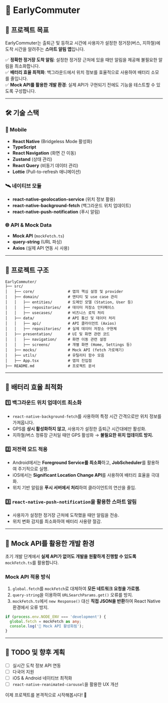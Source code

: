 # 🚀 EarlyCommuter

## 📌 프로젝트 목표

EarlyCommuter는 출퇴근 및 등하교 시간에 사용자가 설정한 정거장(버스, 지하철)에 도착 시간을 알려주는 **스마트 알림 앱**입니다.

✅ **정확한 정거장 도착 알림**: 설정한 정거장 근처에 있을 때만 알림을 제공해 불필요한 알림을 최소화합니다.  
✅ **배터리 효율 최적화**: 백그라운드에서 위치 정보를 효율적으로 사용하여 배터리 소모를 줄입니다.  
✅ **Mock API를 활용한 개발 환경**: 실제 API가 구현되기 전에도 기능을 테스트할 수 있도록 구성합니다.

---

## 🛠 기술 스택

### **📱 Mobile**

- **React Native** (Bridgeless Mode 활성화)
- **TypeScript**
- **React Navigation** (화면 간 이동)
- **Zustand** (상태 관리)
- **React Query** (비동기 데이터 관리)
- **Lottie** (Pull-to-refresh 애니메이션)

### **🛰️ 네이티브 모듈**

- **react-native-geolocation-service** (위치 정보 활용)
- **react-native-background-fetch** (백그라운드 위치 업데이트)
- **react-native-push-notification** (푸시 알림)

### **🌐 API & Mock Data**

- **Mock API** (`mockFetch.ts`)
- **query-string** (URL 파싱)
- **Axios** (실제 API 연동 시 사용)

---

## 📂 프로젝트 구조

```
EarlyCommuter/
├── src/
│   ├── core/               # 앱의 핵심 설정 및 provider
│   ├── domain/             # 엔티티 및 use case 관리
│   │   ├── entities/       # 도메인 모델 (Station, User 등)
│   │   ├── repositories/   # 데이터 저장소 인터페이스
│   │   ├── usecases/       # 비즈니스 로직 처리
│   ├── data/               # API 통신 및 데이터 처리
│   │   ├── api/            # API 클라이언트 (Axios)
│   │   ├── repositories/   # 실제 데이터 저장소 구현체
│   ├── presentation/       # UI 및 화면 관련 코드
│   │   ├── navigation/     # 화면 이동 관련 설정
│   │   ├── screens/        # 개별 화면 (Home, Settings 등)
│   ├── mocks/              # Mock API (fetch 가로채기)
│   ├── utils/              # 유틸리티 함수 모음
│   ├── App.tsx             # 앱의 진입점
├── README.md               # 프로젝트 문서
```

---

## 🔋 배터리 효율 최적화

### **1️⃣ 백그라운드 위치 업데이트 최소화**

- `react-native-background-fetch`를 사용하여 특정 시간 간격으로만 위치 정보를 가져옵니다.
- GPS를 **상시 활성화하지 않고**, 사용자가 설정한 출퇴근 시간대에만 활성화.
- 지하철/버스 정류장 근처일 때만 GPS 활성화 → **불필요한 위치 업데이트 방지.**

### **2️⃣ 저전력 모드 적용**

- Android에서는 **Foreground Service를 최소화**하고, **JobScheduler**를 활용하여 주기적으로 실행.
- iOS에서는 **Significant Location Change API**를 사용하여 배터리 효율을 극대화.
- 위치 기반 알림을 **푸시 서버에서 처리**하여 클라이언트의 연산을 줄임.

### **3️⃣ `react-native-push-notification`을 활용한 스마트 알림**

- 사용자가 설정한 정거장 근처에 도착했을 때만 알림을 전송.
- 위치 변화 감지를 최소화하여 배터리 사용량 절감.

---

## 🧪 Mock API를 활용한 개발 환경

초기 개발 단계에서 **실제 API가 없어도 개발을 원활하게 진행할 수 있도록** `mockFetch.ts`를 활용합니다.

### **Mock API 적용 방식**

1. `global.fetch`를 `mockFetch`로 대체하여 **모든 네트워크 요청을 가로챔.**
2. `query-string`을 이용하여 `URLSearchParams.get()` 오류를 방지.
3. `mockFetch.ts`에서 `new Response()` 대신 **직접 JSON을 반환**하여 React Native 환경에서 오류 방지.

```typescript
if (process.env.NODE_ENV === 'development') {
  global.fetch = mockFetch as any;
  console.log('📢 Mock API 활성화됨');
}
```

---

## 🚀 TODO 및 향후 계획

- [ ] 실시간 도착 정보 API 연동
- [ ] 다국어 지원
- [ ] iOS & Android 네이티브 최적화
- [ ] `react-native-reanimated-carousel`을 활용한 UX 개선

이제 프로젝트를 본격적으로 시작해봅시다! 🚀
